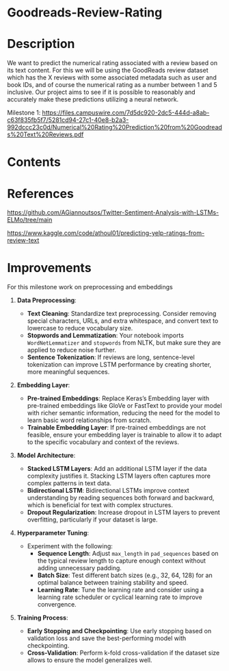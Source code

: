 # Goodreads-Review-Rating

# Description
We want to predict the numerical rating associated with a review based on its text
content. For this we will be using the GoodReads review dataset which has the X reviews
with some associated metadata such as user and book IDs, and of course the numerical
rating as a number between 1 and 5 inclusive. Our project aims to see if it is possible to
reasonably and accurately make these predictions utilizing a neural network. 

Milestone 1: https://files.campuswire.com/7d5dc920-2dc5-444d-a8ab-c63f835fb5f7/5281cd94-27c1-40e8-b2a3-992dccc23c0d/Numerical%20Rating%20Prediction%20from%20Goodreads%20Text%20Reviews.pdf

# Contents

# References
https://github.com/AGiannoutsos/Twitter-Sentiment-Analysis-with-LSTMs-ELMo/tree/main 

https://www.kaggle.com/code/athoul01/predicting-yelp-ratings-from-review-text

# Improvements
For this milestone work on preprocessing and embeddings 

1. **Data Preprocessing**:
   - **Text Cleaning**: Standardize text preprocessing. Consider removing special characters, URLs, and extra whitespace, and convert text to lowercase to reduce vocabulary size.
   - **Stopwords and Lemmatization**: Your notebook imports `WordNetLemmatizer` and `stopwords` from NLTK, but make sure they are applied to reduce noise further.
   - **Sentence Tokenization**: If reviews are long, sentence-level tokenization can improve LSTM performance by creating shorter, more meaningful sequences.

2. **Embedding Layer**:
   - **Pre-trained Embeddings**: Replace Keras’s Embedding layer with pre-trained embeddings like GloVe or FastText to provide your model with richer semantic information, reducing the need for the model to learn basic word relationships from scratch.
   - **Trainable Embedding Layer**: If pre-trained embeddings are not feasible, ensure your embedding layer is trainable to allow it to adapt to the specific vocabulary and context of the reviews.

3. **Model Architecture**:
   - **Stacked LSTM Layers**: Add an additional LSTM layer if the data complexity justifies it. Stacking LSTM layers often captures more complex patterns in text data.
   - **Bidirectional LSTM**: Bidirectional LSTMs improve context understanding by reading sequences both forward and backward, which is beneficial for text with complex structures.
   - **Dropout Regularization**: Increase dropout in LSTM layers to prevent overfitting, particularly if your dataset is large.

4. **Hyperparameter Tuning**:
   - Experiment with the following:
     - **Sequence Length**: Adjust `max_length` in `pad_sequences` based on the typical review length to capture enough context without adding unnecessary padding.
     - **Batch Size**: Test different batch sizes (e.g., 32, 64, 128) for an optimal balance between training stability and speed.
     - **Learning Rate**: Tune the learning rate and consider using a learning rate scheduler or cyclical learning rate to improve convergence.

5. **Training Process**:
   - **Early Stopping and Checkpointing**: Use early stopping based on validation loss and save the best-performing model with checkpointing.
   - **Cross-Validation**: Perform k-fold cross-validation if the dataset size allows to ensure the model generalizes well.
